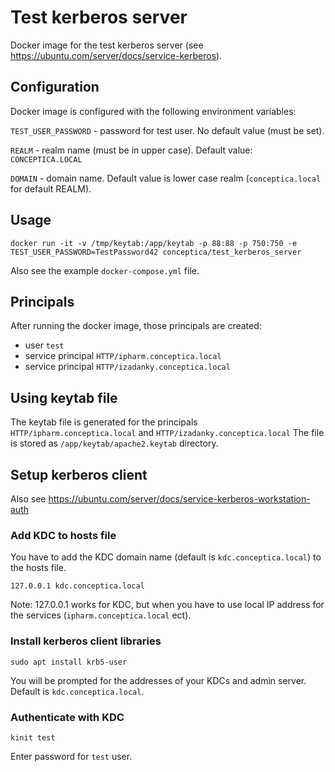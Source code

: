 # Test kerberos server

Docker image for the test kerberos server (see https://ubuntu.com/server/docs/service-kerberos).


## Configuration

Docker image is configured with the following environment variables:

`TEST_USER_PASSWORD` - password for test user. No default value (must be set).

`REALM` - realm name (must be in upper case). Default value: `CONCEPTICA.LOCAL`

`DOMAIN` - domain name. Default value is lower case realm (`conceptica.local` for default REALM).

## Usage

```shell
docker run -it -v /tmp/keytab:/app/keytab -p 88:88 -p 750:750 -e TEST_USER_PASSWORD=TestPassword42 conceptica/test_kerberos_server
```

Also see the example `docker-compose.yml` file.


## Principals

After running the docker image, those principals are created:

- user `test`
- service principal `HTTP/ipharm.conceptica.local`
- service principal `HTTP/izadanky.conceptica.local`

## Using keytab file

The keytab file is generated for the principals `HTTP/ipharm.conceptica.local` and `HTTP/izadanky.conceptica.local`
The file is stored as `/app/keytab/apache2.keytab` directory.

## Setup kerberos client

Also see https://ubuntu.com/server/docs/service-kerberos-workstation-auth

### Add KDC to hosts file

You have to add the KDC domain name (default is `kdc.conceptica.local`) to the hosts file.

```
127.0.0.1 kdc.conceptica.local
``` 

Note: 127.0.0.1 works for KDC, but when you have to use local IP address for the services (`ipharm.conceptica.local` ect).

### Install kerberos client libraries

```shell
sudo apt install krb5-user
```

You will be prompted for the addresses of your KDCs and admin server. Default is `kdc.conceptica.local`.

### Authenticate with KDC

```shell
kinit test
```

Enter password for `test` user.